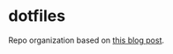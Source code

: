 # dotfiles

Repo organization based on [this blog post](https://drewdevault.com/2019/12/30/dotfiles.html).
